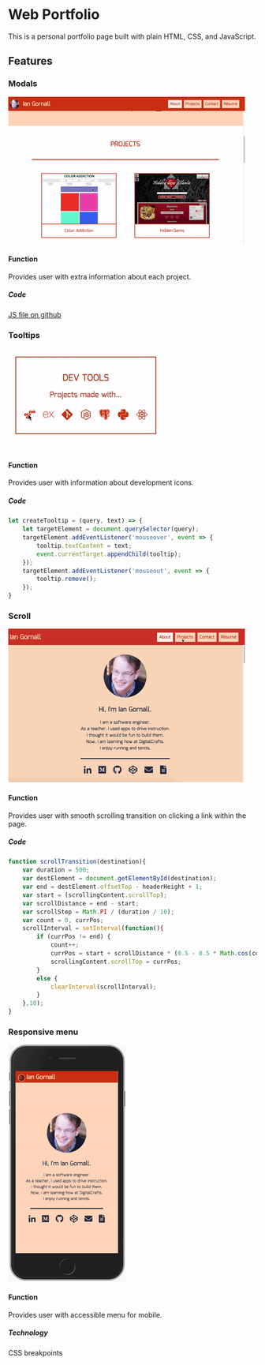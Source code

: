 # Web Portfolio
This is a personal portfolio page built with plain HTML, CSS, and JavaScript.

## Features
### Modals
![Video of modals](./video/modals.gif)
#### Function
Provides user with extra information about each project.
##### Code
[JS file on github](./js/modal.js)

### Tooltips
![Video of tooltips](./video/tooltips.gif)
#### Function
Provides user with information about development icons.
##### Code
```Javascript
let createTooltip = (query, text) => {
    let targetElement = document.querySelector(query);
    targetElement.addEventListener('mouseover', event => {
        tooltip.textContent = text;
        event.currentTarget.appendChild(tooltip);
    });
    targetElement.addEventListener('mouseout', event => {
        tooltip.remove();
    });
}
```

### Scroll
![Video of scroll](./video/scroll.gif)
#### Function
Provides user with smooth scrolling transition on clicking a link within the page.
##### Code
```Javascript
function scrollTransition(destination){
    var duration = 500;
    var destElement = document.getElementById(destination);
    var end = destElement.offsetTop - headerHeight + 1;
    var start = (scrollingContent.scrollTop);
    var scrollDistance = end - start;
    var scrollStep = Math.PI / (duration / 10);
    var count = 0, currPos;
    scrollInterval = setInterval(function(){
        if (currPos != end) {
            count++;
            currPos = start + scrollDistance * (0.5 - 0.5 * Math.cos(count * scrollStep));
            scrollingContent.scrollTop = currPos;
        }
        else { 
            clearInterval(scrollInterval); 
        }
    },10);
}
```
### Responsive menu
![Video of mobile menu](./video/menu.gif)
#### Function
Provides user with accessible menu for mobile.
##### Technology
CSS breakpoints

